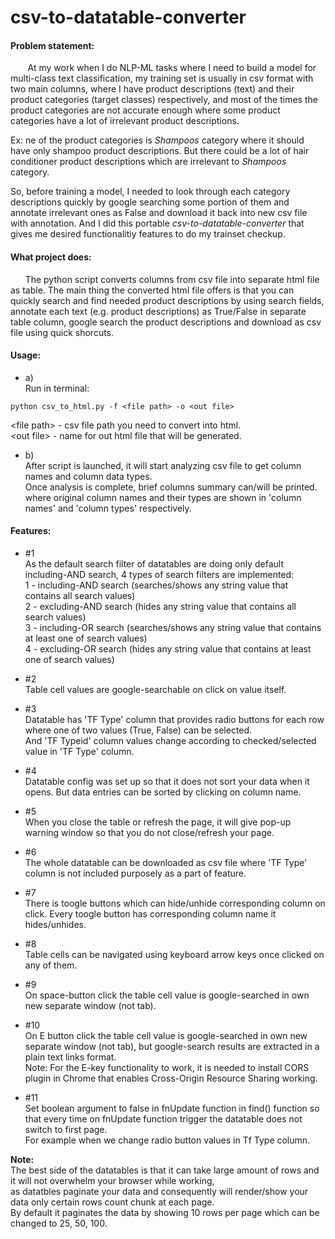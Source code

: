 # csv-to-datatable-converter

#### Problem statement:  
&nbsp;&nbsp;&nbsp;&nbsp;&nbsp;&nbsp;
At my work when I do NLP-ML tasks where I need to build a model for multi-class text classification, my training set is usually in csv format with two main columns, where I have product descriptions (text) and their product categories (target classes) respectively, and most of the times the product categories are not accurate enough where some product categories have a lot of irrelevant product descriptions.  

Ex:
ne of the product categories is *Shampoos* category where it should have only shampoo product descriptions. But there could be a lot of hair conditioner product descriptions which are irrelevant to *Shampoos* category.  

So, before training a model, I needed to look through each category descriptions quickly by google searching some portion of them and annotate irrelevant ones as False and download it back into new csv file with annotation. And I did this portable *csv-to-datatable-converter* that gives me desired functionalitiy features to do my trainset checkup.  

#### What project does:  
&nbsp;&nbsp;&nbsp;&nbsp;&nbsp;&nbsp;The python script converts columns from csv file into separate html file as table. The main thing the converted html file offers is that you can quickly search and find needed product descriptions by using search fields, annotate each text (e.g. product descriptions) as True/False in separate table column, google search the product descriptions and download as csv file using quick shorcuts.  

#### Usage:  
* a)  
Run in terminal:  
```
python csv_to_html.py -f <file path> -o <out file>  
```
\<file path\> - csv file path you need to convert into html.  
\<out file\> - name for out html file that will be generated.  
  

* b)  
After script is launched, it will start analyzing csv file to get column names and column data types.  
Once analysis is complete, brief columns summary can/will be printed.  
where original column names and their types are shown in 'column names' and 'column types' respectively.  




#### Features:  
* #1  
As the default search filter of datatables are doing only default including-AND search, 4 types of search filters are implemented:  
1 - including-AND search  (searches/shows any string value that contains all search values)  
2 - excluding-AND search  (hides any string value that contains all search values)  
3 - including-OR search   (searches/shows any string value that contains at least one of search values)  
4 - excluding-OR search   (hides any string value that contains at least one of search values)  

* #2  
Table cell values are google-searchable on click on value itself.  

* #3  
Datatable has 'TF Type' column that provides radio buttons for each row where one of two values (True, False) can be selected.  
And 'TF Typeid' column values change according to checked/selected value in 'TF Type' column.  

* #4  
Datatable config was set up so that it does not sort your data when it opens. But data entries can be sorted by clicking on column name.  

* #5  
When you close the table or refresh the page, it will give pop-up warning window so that you do not close/refresh your page.  

* #6  
The whole datatable can be downloaded as csv file where 'TF Type' column is not included purposely as a part of feature.  

* #7  
There is toogle buttons which can hide/unhide corresponding column on click. Every toogle button has corresponding column name it hides/unhides.  

* #8  
Table cells can be navigated using keyboard arrow keys once clicked on any of them.  

* #9  
On space-button click the table cell value is google-searched in own new separate window (not tab).  

* #10  
On E button click the table cell value is google-searched in own new separate window (not tab), but google-search results are extracted in a plain text links format.  
Note: For the E-key functionality to work, it is needed to install CORS plugin in Chrome that enables Cross-Origin Resource Sharing working.  

* #11  
Set boolean argument to false in fnUpdate function in find() function so that every time on fnUpdate function trigger the datatable does not switch to first page.  
For example when we change radio button values in Tf Type column.  

**Note:**  
The best side of the datatables is that it can take large amount of rows and it will not overwhelm your browser while working,  
as datatbles paginate your data and consequently will render/show  your data only certain rows count chunk at each page.  
By default it paginates the data by showing 10 rows per page which can be changed to 25, 50, 100.  

